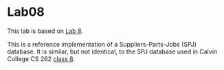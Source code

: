 # Lab08

This lab is based on [Lab 8](https://cs.calvin.edu/courses/cs/262/kvlinden/08is/lab.html).

This is a reference implementation of a Suppliers-Parts-Jobs (SPJ) database. It is similar, but not identical, to the SPJ database used in Calvin College CS 262 [class 8](https://cs.calvin.edu/courses/cs/262/kvlinden/08is/class.html).
